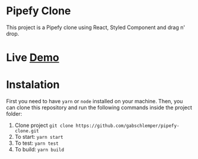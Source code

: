 # Pipefy Clone
This project is a Pipefy clone using React, Styled Component and drag n' drop. 
# Live [Demo](uiclone-pipefy.netlify.app)

# Instalation
First you need to have `yarn` or `node` installed on your machine. Then, you can clone this repository and run the following commands inside the project folder:

1. Clone project `git clone https://github.com/gabschlemper/pipefy-clone.git`
2. To start: `yarn start`
3. To test: `yarn test` 
4. To build: `yarn build`